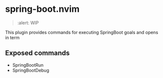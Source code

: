 # spring-boot.nvim

> :alert: WIP

This plugin provides commands for executing SpringBoot goals and opens in term

## Exposed commands

- SpringBootRun
- SpringBootDebug
